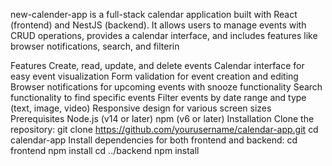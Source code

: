 new-calender-app is a full-stack calendar application built with React (frontend) and NestJS (backend). It allows users to manage events with CRUD operations, provides a calendar interface, and includes features like browser notifications, search, and filterin

Features Create, read, update, and delete events Calendar interface for easy event visualization Form validation for event creation and editing Browser notifications for upcoming events with snooze functionality Search functionality to find specific events Filter events by date range and type (text, image, video) Responsive design for various screen sizes Prerequisites Node.js (v14 or later) npm (v6 or later) Installation Clone the repository: git clone https://github.com/yourusername/calendar-app.git cd calendar-app Install dependencies for both frontend and backend: cd frontend npm install cd ../backend npm install
